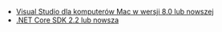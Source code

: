 * [Visual Studio dla komputerów Mac w wersji 8.0 lub nowszej](https://visualstudio.microsoft.com/downloads/)
* [.NET Core SDK 2.2 lub nowsza](https://dotnet.microsoft.com/download/dotnet-core)
